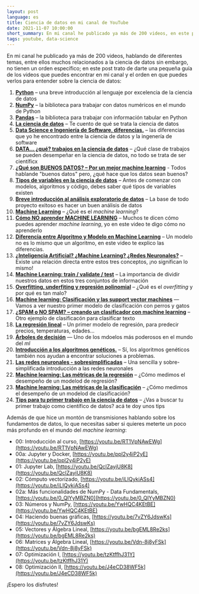 ```yaml
---
layout: post
language: es
title: Ciencia de datos en mi canal de YouTube
date: 2021-11-07 10:00:00
short_summary: En mi canal he publicado ya más de 200 videos, en este post te doy una idea del orden en que puedes verlos para entender más sobre la ciencia de datos.
tags: youtube, data-science
---  
```


En mi canal he publicado ya más de 200 videos, hablando de diferentes temas, entre ellos muchos relacionados a la ciencia de datos sin embargo, no tienen un orden específico; en este post trato de darte una pequeña guía de los videos que puedes encontrar en mi canal y el orden en que puedes verlos para entender sobre la ciencia de datos:

  1. [**Python**](https://youtu.be/BH1P_3PBsgU) – una breve introducción al lenguaje por excelencia de la ciencia de datos
  5. [**NumPy**](https://youtu.be/VsaiJtZy-Kg) – la biblioteca para trabajar con datos numéricos en el mundo de Python
  6. [**Pandas**](https://youtu.be/jGrQtpWH09s) – la biblioteca para trabajar con información tabular en Python
  1. [**La ciencia de datos**](https://youtu.be/_UWkovEocA8) – Te cuento de qué se trata la ciencia de datos
  9. [**Data Science e Ingeniería de Software, diferencias.**](https://youtu.be/bmO3lEXu6lI) – las diferencias que yo he encontrado entre la ciencia de datos y la ingenería de software
  9. [**DATA... ¿qué? trabajos en la ciencia de datos**](https://youtu.be/71QtbxZInCM) – ¿Qué clase de trabajos se pueden desempeñar en la ciencia de datos, no todo se trata de ser científicx
  9. [**¿Qué son BUENOS DATOS? – Por un mejor machine learning**](https://youtu.be/7_8F57gzLZA) - Todos hablande "buenos datos" pero, ¿qué hace que los datos sean buenos?
  6. [**Tipos de variables en la ciencia de datos**](https://youtu.be/SAWsQ3QmmJE) – Antes de comenzar con modelos, algoritmos y código, debes saber qué tipos de variables existen
  7. [**Breve introducción al análisis exploratorio de datos**](https://youtu.be/s7A1OxEeT6o) – La base de todo proyecto exitoso es hacer un buen análisis de datos
  3. [**Machine Learning**](https://youtu.be/KwjQQcx7sMA) – ¿Qué es el *machine learning*?
  3. [**Cómo NO aprender MACHINE LEARNING**](https://youtu.be/rceZhveizdM) – Muchos te dicen cómo puedes aprender *machine learning*, yo en este video te digo cómo no aprenderlo
  3. [**Diferencia entre Algoritmo y Modelo en Machine Learning**](https://youtu.be/fwwnzOPxiVs) – Un modelo no es lo mismo que un algoritmo, en este video te explico las diferencias.
  3. [**¿Inteligencia Artificial? ¿Machine Learning? ¿Redes Neuronales?**](https://youtu.be/-d3ecbdEyPM) – Existe una relación directa entre estos tres conceptos, ¡no significan lo mismo!
  7. [**Machine Learning: train / validate / test**](https://youtu.be/778Pa63FS78) – La importancia de dividir nuestros datos en estos tres conjuntos de información
  7. [**Overfitting, underfiting y regresión polinomial**](https://youtu.be/ONSxjoV9LjM) – ¿Qué es el *overfitting* y por qué es tan malo?
  8. [**Machine learning: Clasificación y las support vector machines**](https://youtu.be/pLLlX0juXGo) — Vamos a ver nuestro primer modelo de clasificación con perros y gatos
  9. [**¿SPAM o NO SPAM? – creando un clasificador con machine learning**](https://youtu.be/XgXPxrEg0rA) – Otro ejemplo de clasificacón para clasificar texto
  4. [**La regresión lineal**](https://youtu.be/Ug4KwWVMEIc) – Un primer modelo de regresión, para predecir precios, temperaturas, edades...
  9. [**Árboles de decisión**](https://youtu.be/gNyroz4Iuso) — Uno de los mdoelos más poderosos en el mundo del *ml*
  9. [**Introducción a los algoritmos genéticos.**](https://youtu.be/a2kiaRREyMw) – Sí, los algoritmos genéticos también nos ayudan a encontrar soluciones a problemas.
  9. [**Las redes neuronales - sobresimplificadas**](https://youtu.be/61tdl0zSsT4) – Una sencilla y sobre-simplificada introducción a las redes neuronales
  9. [**Machine learning: Las métricas de la regresión**](https://youtu.be/vTTL0WD1e7w) – ¿Cómo medimos el desempeño de un modelod de regresión?
  9. [**Machine learning: Las métricas de la clasificación**](https://youtu.be/E-zICBXTqzs) – ¿Cómo medimos el desempeño de un modelod de clasificación?
  9. [**Tips para tu primer trabajo en la ciencia de datos**](https://youtu.be/8Ko8ynK-9QM) – ¿Vas a buscar tu primer trabajo como científico de datos? acá te doy unos tips

Además de que hice un montón de transmisiones hablando sobre los fundamentos de datos, lo que necesitas saber si quieres meterte un poco más profundo en el mundo del *machine learning*:

 - 00: Introducción al curso, [https://youtu.be/RT1VpNAwEWg](https://youtu.be/RT1VpNAwEWg)
 - 00a: Jupyter y Docker, [https://youtu.be/ppl2y4iP2yE](https://youtu.be/ppl2y4iP2yE)
 - 01: Jupyter Lab, [https://youtu.be/QclZayjU8K8](https://youtu.be/QclZayjU8K8)
 - 02: Cómputo vectorizado, [https://youtu.be/iLIQykiASs4](https://youtu.be/iLIQykiASs4)
 - 02a: Más funcionalidades de NumPy - Data Fundamentals, [https://youtu.be/0_QIYyMBZN0](https://youtu.be/0_QIYyMBZN0)
 - 03: Números y NumPy, [https://youtu.be/YwHQC4KEtBE](https://youtu.be/YwHQC4KEtBE)
 - 04: Haciendo buenas gráficas, [https://youtu.be/7vZY6JdswKs](https://youtu.be/7vZY6JdswKs)
 - 05: Vectores y Álgebra Lineal, [https://youtu.be/bgEML8Re2ks](https://youtu.be/bgEML8Re2ks)
 - 06: Matrices y Álgebra Lineal, [https://youtu.be/Vdn-8j8yFSk](https://youtu.be/Vdn-8j8yFSk)
 - 07: Optimización I, [https://youtu.be/tzKtffhJ31Y](https://youtu.be/tzKtffhJ31Y)
 - 08: Optimización II, [https://youtu.be/J4eCD38WF5k](https://youtu.be/J4eCD38WF5k)

¡Espero los disfrutes!
